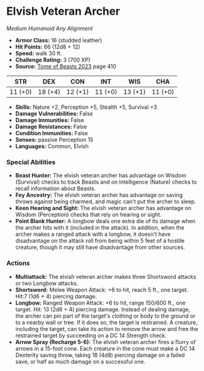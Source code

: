 # Elvish Veteran Archer

*Medium* *Humanoid* *Any Alignment*

- **Armor Class:** 16 (studded leather)
- **Hit Points:** 66 (12d8 + 12)
- **Speed:** walk 30 ft.
- **Challenge Rating:** 3 (700 XP)
- **Source:** [Tome of Beasts 2023](https://koboldpress.com/kpstore/product/tome-of-beasts-1-2023-edition/) page 410

| STR | DEX | CON | INT | WIS | CHA |
| --- | --- | --- | --- | --- | --- |
| 11 (+0) | 18 (+4) | 12 (+1) | 11 (+0) | 13 (+1) | 11 (+0) |

- **Skills:** Nature +2, Perception +5, Stealth +5, Survival +3
- **Damage Vulnerabilities:** False
- **Damage Immunities:** False
- **Damage Resistances:** False
- **Condition Immunities:** False
- **Senses:** passive Perception 15
- **Languages:** Common, Elvish

### Special Abilities

- **Beast Hunter:** The elvish veteran archer has advantage on Wisdom (Survival) checks to track Beasts and on Intelligence (Nature) checks to recall information about Beasts.
- **Fey Ancestry:** The elvish veteran archer has advantage on saving throws against being charmed, and magic can't put the archer to sleep.
- **Keen Hearing and Sight:** The elvish veteran archer has advantage on Wisdom (Perception) checks that rely on hearing or sight.
- **Point Blank Hunter:** A longbow deals one extra die of its damage when the archer hits with it (included in the attack). In addition, when the archer makes a ranged attack with a longbow, it doesn't have disadvantage on the attack roll from being within 5 feet of a hostile creature, though it may still have disadvantage from other sources.

### Actions

- **Multiattack:** The elvish veteran archer makes three Shortsword attacks or two Longbow attacks.
- **Shortsword:** Melee Weapon Attack: +6 to hit, reach 5 ft., one target. Hit:7 (1d6 + 4) piercing damage.
- **Longbow:** Ranged Weapon Attack: +6 to hit, range 150/600 ft., one target. Hit: 13 (2d8 + 4) piercing damage. Instead of dealing damage, the archer can pin part of the target's clothing or body to the ground or to a nearby wall or tree. If it does so, the target is restrained. A creature, including the target, can take its action to remove the arrow and free the restrained target by succeeding on a DC 14 Strength check.
- **Arrow Spray (Recharge 5-6):** The elvish veteran archer fires a flurry of arrows in a 15-foot cone. Each creature in the cone must make a DC 14 Dexterity saving throw, taking 18 (4d8) piercing damage on a failed save, or half as much damage on a successful one.
